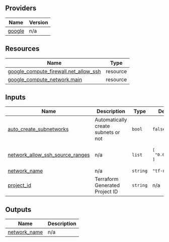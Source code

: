 

## Providers

| Name | Version |
|------|---------|
| <a name="provider_google"></a> [google](#provider\_google) | n/a |

## Resources

| Name | Type |
|------|------|
| [google_compute_firewall.net_allow_ssh](https://registry.terraform.io/providers/hashicorp/google/latest/docs/resources/compute_firewall) | resource |
| [google_compute_network.main](https://registry.terraform.io/providers/hashicorp/google/latest/docs/resources/compute_network) | resource |

## Inputs

| Name | Description | Type | Default | Required |
|------|-------------|------|---------|:--------:|
| <a name="input_auto_create_subnetworks"></a> [auto\_create\_subnetworks](#input\_auto\_create\_subnetworks) | Automatically create subnets or not | `bool` | `false` | no |
| <a name="input_network_allow_ssh_source_ranges"></a> [network\_allow\_ssh\_source\_ranges](#input\_network\_allow\_ssh\_source\_ranges) | n/a | `list` | <pre>[<br>  "0.0.0.0/0"<br>]</pre> | no |
| <a name="input_network_name"></a> [network\_name](#input\_network\_name) | n/a | `string` | `"tf-net"` | no |
| <a name="input_project_id"></a> [project\_id](#input\_project\_id) | Terraform Generated Project ID | `string` | n/a | yes |

## Outputs

| Name | Description |
|------|-------------|
| <a name="output_network_name"></a> [network\_name](#output\_network\_name) | n/a |